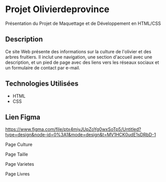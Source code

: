 # Projet Olivierdeprovince

 Présentation du Projet de Maquettage et de Développement en HTML/CSS

## Description

Ce site Web présente des informations sur la culture de l'olivier et des arbres fruitiers.
Il inclut une navigation, une section d'accueil avec une description, et un pied de page avec des liens 
vers les réseaux sociaux et un formulaire de contact par e-mail.

## Technologies Utilisées

- HTML
- CSS

##  Lien Figma
https://www.figma.com/file/ptx4miyJUpZoYg0wxSoTp5/Untitled?type=design&node-id=0%3A1&mode=design&t=MV1HCK0udE1sDRbD-1


Page Culture

Page Taille

Page Varietes

Page Livres
